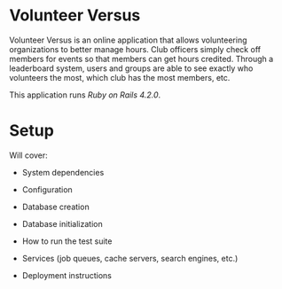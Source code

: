 # Volunteer Versus

Volunteer Versus is an online application that allows volunteering organizations to better manage hours. Club officers simply check off members for events so that members can get hours credited. Through a leaderboard system, users and groups are able to see exactly who volunteers the most, which club has the most members, etc.

This application runs *Ruby on Rails 4.2.0*.

# Setup
Will cover:
* System dependencies

* Configuration

* Database creation

* Database initialization

* How to run the test suite

* Services (job queues, cache servers, search engines, etc.)

* Deployment instructions
